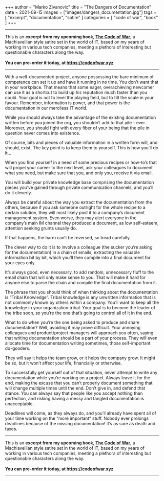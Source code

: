 +++
author = "Marko Zivanovic"
title = "The Dangers of Documentation"
date = 2021-09-15
images = ["images/dangers_documentation.jpg"]
tags = [
  "excerpt",
  "documentation",
  "satire"
]
categories = [
    "code of war", "book"
]
+++

<hr />

<span class="text-disclaimer">
This is an <b>excerpt from my upcoming book, <a href="https://codeofwar.xyz">The Code of War</a></b>, a Machiavellian style satire set in the world of IT, based on my years of working in various tech companies, meeting a plethora of interesting but questionable characters along the way. 
</span>
<br /><br />
<span class="text-disclaimer">
<b>You can pre-order it today, at <a href="https://codeofwar.xyz">https://codeofwar.xyz</a></b>
</span>

<hr />

With a well-documented project, anyone possessing the bare minimum of competence can set it up and have it running in no time. You don’t want that in your workplace. That means that some eager, overachieving newcomer can use it as a shortcut to build up his reputation much faster than you could. Your goal is not to level the playing field, but to tilt the scale in your favour. Remember, information is power, and that power is the documentation in our merciless IT world.

While you should always take the advantage of the existing documentation written before you joined the org, you shouldn’t add to that pile - ever. Moreover, you should fight with every fiber of your being that the pile in question never comes into existence.

Of course, bits and pieces of valuable information in a written form will, and should, exist. The key point is to keep them to yourself. This is how you’ll do it…

When you find yourself in a need of some precious recipes or how-to’s that will propel your career to the next level, ask your colleagues to document what you need, but make sure that you, and only you, receive it via email.

You will build your private knowledge base comprising the documentation pieces you’ve gained through private communication channels, and you’ll do it cleverly.

Always be careful about the way you extract the documentation from the others, because if you ask someone outright for the whole recipe to a certain solution, they will most likely post it to a company’s document management system. Even worse, they may alert everyone in the company’s main IM channel they produced a document, as low self-esteem, attention seeking grunts usually do.

If that happens, the harm can’t be reversed, so tread carefully.

The clever way to do it is to involve a colleague (the sucker you’re asking for the documentation) in a chain of emails, extracting the valuable information bit by bit, which you’ll then compile into a final document for your eyes only. 

It’s always good, even necessary, to add random, unnecessary fluff to the email chain that will only make sense to you. That will make it hard for anyone else to parse the chain and compile the final documentation from it.

The phrase that you should think of when thinking about the documentation is “Tribal Knowledge”. Tribal knowledge is any unwritten information that is not commonly known by others within a company. You’ll want to keep all the knowledge in your organization tribal. Your goal is to become the leader of the tribe soon, so you’re the one that’s going to control all of it in the end.

What to do when you’re the one being asked to produce and share documentation? Well, avoiding it may prove difficult. Your annoying colleagues and product/project managers will approach you often, saying that writing documentation should be a part of your process. They will even allocate time for documentation writing sometimes, those self-important do-gooders.

They will say it helps the team grow, or it helps the company grow. It might be so, but it won’t affect your life, financially or otherwise.

To successfully get yourself out of that situation, never attempt to write any documentation while you’re working on a project. Always leave it for the end, making the excuse that you can’t properly document something that will change multiple times until the end. Don’t give in, and defend that stance. You can always say that people like you accept nothing than perfection, and risking having a messy and tangled documentation is unacceptable.

Deadlines will come, as they always do, and you’ll already have spent all of your time working on the “more important” stuff. Nobody ever prolongs deadlines because of the missing documentation! It’s as sure as death and taxes.

<hr />

<span class="text-disclaimer">
This is an <b>excerpt from my upcoming book, <a href="https://codeofwar.xyz">The Code of War</a></b>, a Machiavellian style satire set in the world of IT, based on my years of working in various tech companies, meeting a plethora of interesting but questionable characters along the way.
</span>
<br /><br />
<span class="text-disclaimer">
<b>You can pre-order it today, at <a href="https://codeofwar.xyz">https://codeofwar.xyz</a></b>
</span>

<hr />